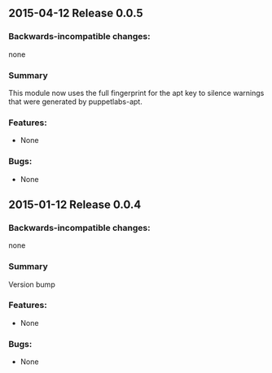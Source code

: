 ## 2015-04-12 Release 0.0.5

### Backwards-incompatible changes:

none

### Summary

This module now uses the full fingerprint for the apt key to silence warnings
that were generated by puppetlabs-apt.

### Features:

- None

### Bugs:

- None

## 2015-01-12 Release 0.0.4

### Backwards-incompatible changes:

none

### Summary

Version bump

### Features:

- None

### Bugs:

- None
